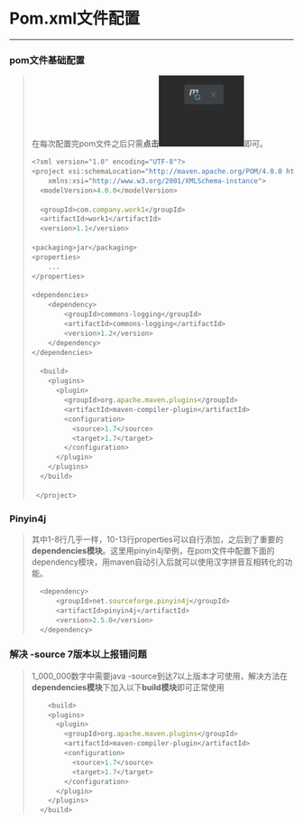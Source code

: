 # Pom.xml文件配置

---

### pom文件基础配置

>  在每次配置完pom文件之后只需**点击**![maven刷新](../../../../img/maven刷新.png)即可。
>
> ```javascript
> <?xml version="1.0" encoding="UTF-8"?>
> <project xsi:schemaLocation="http://maven.apache.org/POM/4.0.0 http://maven.apache.org/xsd/maven-4.0.0.xsd" xmlns="http://maven.apache.org/POM/4.0.0"
>     xmlns:xsi="http://www.w3.org/2001/XMLSchema-instance">
>   <modelVersion>4.0.0</modelVersion>
> 
>   <groupId>com.company.work1</groupId>
>   <artifactId>work1</artifactId>
>   <version>1.1</version>
> 
> <packaging>jar</packaging>
> <properties>
>     ...
> </properties>
> 
> <dependencies>
>     <dependency>
>         <groupId>commons-logging</groupId>
>         <artifactId>commons-logging</artifactId>
>         <version>1.2</version>
>     </dependency>
> </dependencies>
> 
>   <build>
>     <plugins>
>       <plugin>
>         <groupId>org.apache.maven.plugins</groupId>
>         <artifactId>maven-compiler-plugin</artifactId>
>         <configuration>
>           <source>1.7</source>
>           <target>1.7</target>
>         </configuration>
>       </plugin>
>     </plugins>
>   </build>
> 
>  </project>
> ```
>
> 



### Pinyin4j

>  其中1-8行几乎一样，10-13行properties可以自行添加，之后到了重要的**dependencies模块**。这里用pinyin4j举例，在pom文件中配置下面的dependency模块，用maven自动引入后就可以使用汉字拼音互相转化的功能。
>
> ```javascript
> 	<dependency>
>     	<groupId>net.sourceforge.pinyin4j</groupId>
>  		<artifactId>pinyin4j</artifactId>
>  		<version>2.5.0</version>
> 	</dependency>
> ```

### 解决 -source 7版本以上报错问题

> 1_000_000数字中需要java -source到达7以上版本才可使用，解决方法在**dependencies模块**下加入以下**build模块**即可正常使用
>
> ```javascript
> 	  <build>
>     <plugins>
>       <plugin>
>         <groupId>org.apache.maven.plugins</groupId>
>         <artifactId>maven-compiler-plugin</artifactId>
>         <configuration>
>           <source>1.7</source>
>           <target>1.7</target>
>         </configuration>
>       </plugin>
>     </plugins>
>   </build>
> ```

